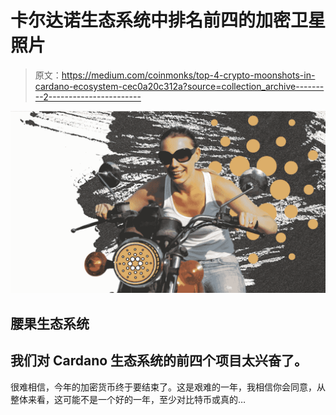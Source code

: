 # 卡尔达诺生态系统中排名前四的加密卫星照片

> 原文：<https://medium.com/coinmonks/top-4-crypto-moonshots-in-cardano-ecosystem-cec0a20c312a?source=collection_archive---------2----------------------->

![](img/0e5ddeb796950d74d63ded4fc4f73d39.png)

## 腰果生态系统

## 我们对 Cardano 生态系统的前四个项目太兴奋了。

很难相信，今年的加密货币终于要结束了。这是艰难的一年，我相信你会同意，从整体来看，这可能不是一个好的一年，至少对比特币或真的…